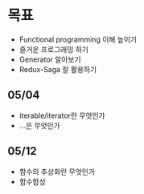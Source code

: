 # 목표

- Functional programming 이해 높이기
- 즐거운 프로그래밍 하기
- Generator 알아보기
- Redux-Saga 잘 활용하기

## 05/04

- iterable/iterator란 무엇인가
- ...은 무엇인가

## 05/12

- 함수의 추상화란 무엇인가
- 함수합성
